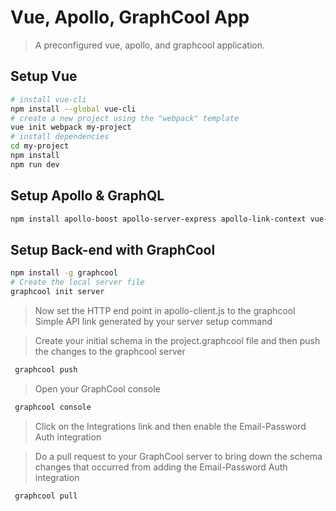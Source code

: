 # Vue, Apollo, GraphCool App

> A preconfigured vue, apollo, and graphcool application.

## Setup Vue

``` bash
# install vue-cli
npm install --global vue-cli
# create a new project using the "webpack" template
vue init webpack my-project
# install dependencies
cd my-project
npm install
npm run dev
```
## Setup Apollo & GraphQL

``` bash
npm install apollo-boost apollo-server-express apollo-link-context vue-apollo graphql graphql-tools cors
```
## Setup Back-end with GraphCool
``` bash
npm install -g graphcool
# Create the local server file
graphcool init server
```
> Now set the HTTP end point in apollo-client.js to the graphcool Simple API link generated by your server setup command

> Create your initial schema in the project.graphcool file and then push the changes to the graphcool server
``` bash
 graphcool push
```

> Open your GraphCool console
``` bash
 graphcool console
```

> Click on the Integrations link and then enable the Email-Password Auth integration

> Do a pull request to your GraphCool server to bring down the schema changes that occurred from adding the Email-Password Auth integration
``` bash
 graphcool pull
```
